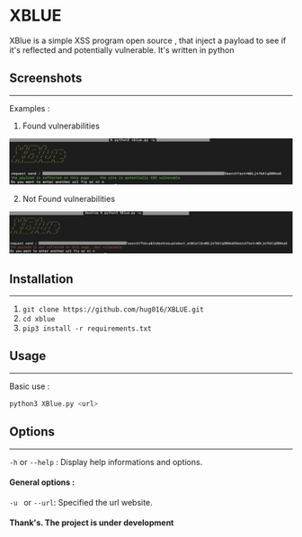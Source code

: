 # XBLUE

XBlue is a simple XSS program open source , that inject a payload to see if it's reflected and potentially vulnerable. It's written in python


## Screenshots

-------------------

 Examples :

  1. Found vulnerabilities 

![subscribe example](./image/Main.png)

  2. Not Found vulnerabilities 

![subscribe example](./image/notfound.png)




## Installation

-------------------

1. `git clone https://github.com/hug016/XBLUE.git`
2. `cd xblue`
3. `pip3 install -r requirements.txt`

## Usage

-------------------

Basic use :

```bash
python3 XBlue.py <url>
```

## Options

-------------------

`-h` or `--help`  : Display help informations and options.

#### General options :

`-u ` or `--url`: Specified the url website.


#### Thank's. The project is under development
